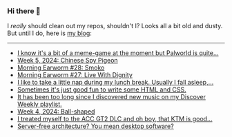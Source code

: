 ### Hi there 👋

I _really_ should clean out my repos, shouldn't I? Looks all a bit old and dusty. But until I do, here is [my blog](https://lostfocus.de/):

--- 

<!-- POST-LIST:START -->
- [I know it&#39;s a bit of a meme-game at the moment but Palworld is quite…](https://lostfocus.de/2024/02/04/232337/)
- [Week 5, 2024: Chinese Spy Pigeon](https://lostfocus.de/2024/02/04/week-5-2024-chinese-spy-pigeon/)
- [Morning Earworm #28: Smoko](https://lostfocus.de/2024/02/03/morning-earworm-28-smoko/)
- [Morning Earworm #27: Live With Dignity](https://lostfocus.de/2024/02/02/morning-earworm-26-live-with-dignity/)
- [I like to take a little nap during my lunch break. Usually I fall asleep,…](https://lostfocus.de/2024/01/31/232116/)
- [Sometimes it&#39;s just good fun to write some HTML and CSS.](https://lostfocus.de/2024/01/29/232066/)
- [It has been too long since I discovered new music on my Discover Weekly playlist.](https://lostfocus.de/2024/01/29/232060/)
- [Week 4, 2024: Ball-shaped](https://lostfocus.de/2024/01/28/week-4-2024-ball-shaped/)
- [I treated myself to the ACC GT2 DLC and oh boy, that KTM is good…](https://lostfocus.de/2024/01/24/232046/)
- [Server-free architecture? You mean desktop software?](https://lostfocus.de/2024/01/24/232044/)
<!-- POST-LIST:END -->

<!--
**lostfocus/lostfocus** is a ✨ _special_ ✨ repository because its `README.md` (this file) appears on your GitHub profile.

Here are some ideas to get you started:

- 🔭 I’m currently working on ...
- 🌱 I’m currently learning ...
- 👯 I’m looking to collaborate on ...
- 🤔 I’m looking for help with ...
- 💬 Ask me about ...
- 📫 How to reach me: ...
- 😄 Pronouns: ...
- ⚡ Fun fact: ...
-->
